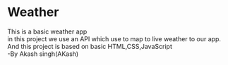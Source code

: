 # Weather
This is a basic weather app
<br>
in this project we use an API which use to map to live weather to our app. And this project is based on basic HTML,CSS,JavaScript
<br>
-By Akash singh(AKash)


